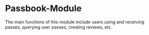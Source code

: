 # Passbook-Module
The main functions of this module include users using and receiving passes, querying user passes, creating reviews, etc.
